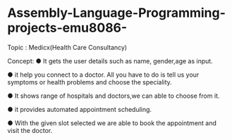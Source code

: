 # Assembly-Language-Programming-projects-emu8086-

Topic : Medicx(Health Care Consultancy)

Concept:
●	It gets the user details such as name, gender,age as input.

●	it help you connect to a doctor. All you have to do is tell us your symptoms or health problems and choose the speciality.

●	It shows range of hospitals and doctors,we can able to choose from it.

●	it provides automated appointment scheduling.

●	With the given slot selected we are able to book the appointment and visit the doctor.
